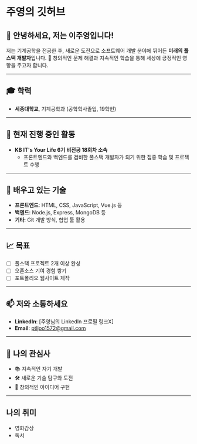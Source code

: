 # 주영의 깃허브

## 👋 안녕하세요, 저는 이주영입니다!

저는 기계공학을 전공한 후, 새로운 도전으로 소프트웨어 개발 분야에 뛰어든 **미래의 풀스택 개발자**입니다. 🌟 창의적인 문제 해결과 지속적인 학습을 통해 세상에 긍정적인 영향을 주고자 합니다.

---

## 🎓 학력

- **세종대학교**, 기계공학과 (공학학사졸업, 19학번)

---

## 🔭 현재 진행 중인 활동

- **KB IT's Your Life 6기 비전공 18회차 소속**
  - 프론트엔드와 백엔드를 겸비한 풀스택 개발자가 되기 위한 집중 학습 및 프로젝트 수행

---

## 🌱 배우고 있는 기술

- **프론트엔드**: HTML, CSS, JavaScript, Vue.js 등
- **백엔드**: Node.js, Express, MongoDB 등
- **기타**: Git 개발 방식, 협업 툴 활용

---

## 📈 목표

- [ ] 풀스택 프로젝트 2개 이상 완성
- [ ] 오픈소스 기여 경험 쌓기
- [ ] 포트폴리오 웹사이트 제작

---

## 📫 저와 소통하세요

- **LinkedIn**: [주영님의 LinkedIn 프로필 링크X]
- **Email**: ptljoo1572@gmail.com

---

## 🌟 나의 관심사

- 📚 지속적인 자기 개발
- 🛠️ 새로운 기술 탐구와 도전
- 🎨 창의적인 아이디어 구현

---

## 나의 취미

- 영화감상
- 독서
